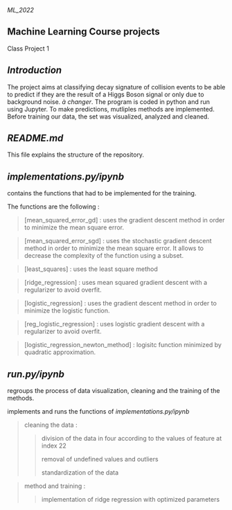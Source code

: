 _ML_2022_

## Machine Learning Course projects
Class Project 1

## _Introduction_
The project aims at classifying decay signature of collision events to be able to predict if they are the result of a Higgs Boson signal or only due to background noise. _à changer_. The program is coded in python and run using Jupyter.
To make predictions, mutliples methods are implemented.
Before training our data, the set was visualized, analyzed and cleaned. 

## _README.md_
This file explains the structure of the repository.

## _implementations.py/ipynb_
contains the functions that had to be implemented for the training.

The functions are the following :

>[mean_squared_error_gd] : uses the gradient descent method in order to minimize the mean square error. 

>[mean_squared_error_sgd] : uses the stochastic gradient descent method in order to minimize the mean square error. It allows to decrease the complexity of the function using a subset. 

>[least_squares] : uses the least square method

>[ridge_regression] : uses mean squared gradient descent with a regularizer to avoid overfit.

>[logistic_regression] : uses the gradient descent method in order to minimize the logistic function.

>[reg_logistic_regression] : uses logistic gradient descent with a regularizer to avoid overfit.

>[logistic_regression_newton_method] : logisitc function minimized by quadratic approximation.


## _run.py/ipynb_
regroups the process of data visualization, cleaning and the training of the methods.

implements and runs the functions of _implementations.py/ipynb_  

> cleaning the data : 
> > division of the data in four according to the values of feature at index 22
> > 
> > removal of undefined values and outliers
> > 
> > standardization of the data

> method and training : 
> > implementation of ridge regression with optimized parameters

